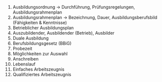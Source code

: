 1. Ausbildungsordnung
	→ Durchführung, Prüfungsregelungen, Ausbildungsrahmenplan
2. Ausbildungsrahmenplan
	→ Bezeichnung, Dauer, Ausbildungsberufsbild (Fähigkeiten & Kenntnisse)
3. Betrieblicher Ausbildungsplan
4. Auszubildender, Ausbildender (Betrieb), Ausbilder
5. Duale Ausbildung
6. Berufsbildungsgesetz (BBiG)
7. Probezeit
8. Möglichkeiten zur Auswahl
9. Anschreiben
10. Lebenslauf
11. Einfaches Arbeitszeugnis
12. Qualifiziertes Arbeitszeugnis